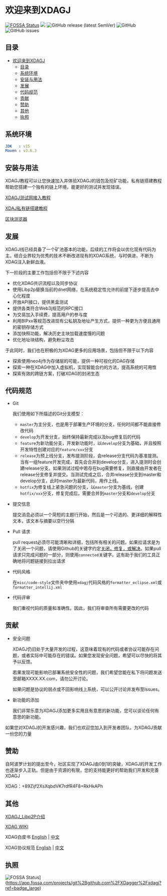 # 欢迎来到XDAGJ

[![FOSSA Status](https://app.fossa.com/api/projects/git%2Bgithub.com%2FXDagger%2Fxdagj.svg?type=shield)](https://app.fossa.com/projects/git%2Bgithub.com%2FXDagger%2Fxdagj?ref=badge_shield) ![](https://github.com/XDagger/xdagj/actions/workflows/maven.yml/badge.svg) ![GitHub release (latest SemVer)](https://img.shields.io/github/v/release/XDagger/xdagj) ![GitHub](https://img.shields.io/github/license/XDagger/xdagj) ![GitHub issues](https://img.shields.io/github/issues/XDagger/xdagj)



## 目录
- [欢迎来到XDAGJ](#欢迎来到xdagj)
  - [目录](#目录)
  - [系统环境](#系统环境)
  - [安装与用法](#安装与用法)
  - [发展](#发展)
  - [代码规范](#代码规范)
  - [贡献](#贡献)
  - [赞助](#赞助)
  - [其他](#其他)
  - [执照](#执照)

## 系统环境

```yaml
JDK   : v15
Maven : v3.6.3
```

## 安装与用法

XDAGJ教程可以让您快速加入并体验XDAGJ的钱包及挖矿功能，私有链搭建教程帮助您搭建一个独有的链上环境，能更好的测试并发现错误。

[XDAGJ测试网接入教程](./XDAJ_TestNet_Turial_zh.md)

[XDAJ私有链搭建教程](XDAGJ_PrivateChain_Turial_zh.md)

[区块浏览器](http://146.56.240.230/)

## 发展

XDAGJ线已经具备了一个矿池基本的功能，后续的工作将会以优化现有代码为主。结合业界较为优秀的技术不断改进现有的XDAG系统，与时俱进，不断为XDAG注入新鲜血液。

下一阶段的主要工作包括但不限于下述内容

- 优化XDAG共识流程以及同步协议
- 使用Libp2p替换当前的dnet网络，在系统稳定性允许的前提下逐步提高去中心化程度
- 开放API接口，提供黑盒测试
- 提供各类符合Web3j规范的RPC接口
- 为交易加入手续费，提高用户的参与度
- 利用BIPxx等规范改进现有公私钥及地址产生方式，提供一种更为方便且通用的密钥存储方式
- 添加快照功能，解决历史主块加载速度慢的问题
- 优化地址块结构，避免粉尘攻击



于此同时，我们也在积极的为XDAG更多的应用场景，包括但不限于以下内容

- 探索使用neo4j作为存储层的可能，提供一种可视化的DAG存储
- 探索一种在XDAG中加入虚拟机，实现智能合约的方法，提高系统的可用性
- 探索有效的跨链方案，打破XDAG的封闭生态



## 代码规范

- Git

  我们使用如下所描述的Git分支模型：

  - `master`为主分支，也是用于部署生产环境的分支，任何时间都不能直接修改代码
  - `develop`为开发分支，始终保持最新完成以及bug修复后的代码
  - `feature`为新功能分支，开发新功能时，以`develop`分支为基础，并且按照开发特性创建对应的`feature/xxx`分支
  - `release`为预上线分支，发布提测阶段，会release分支代码为基准提测。当有一组feature开发完成，首先会合并到develop分支，进入提测时会创建release分支。如果测试过程中若存在bug需要修复，则直接由开发者在release分支修复并提交。当测试完成之后，合并release分支到master和develop分支，此时master为最新代码，用作上线。
  - `hotfix`为修复线上紧急问题的分支，以`master`分支为基线，创建`hotfix/xxx`分支，修复完成后，需要合并到`master`分支和`develop`分支

- 提交信息

  提交消息必须以一个简短的主题行开始，然后是一个可选的、更详细的解释性文本，该文本与摘要以空行分隔

- Pull 请求

  pull request必须尽可能清晰和详细，包括所有相关的问题。如果拉请求是为了关闭一个问题，请使用Github的关键字约定[关闭，修复，或解决](https://help.github.com/articles/closing-issues-via-commit-messages/)。如果pull请求只完成问题的一部分，则使用`connected`关键字。这有助于我们的工具正确地将问题链接到拉出请求

- 代码风格

  在`misc/code-style`文件夹中使用`xdagj`代码风格的`formatter_eclipse.xml`或`formatter_intellij.xml`

- 代码评审

  我们重视代码的质量和准确性。因此，我们将审查所有需要更改的代码

## 贡献

- 安全问题

  XDAGJ仍旧处于大量开发的过程，这意味着现有的代码或者协议可能存在问题，或者实际中可能存在的错误。如果您发现安全问题，希望可以尽快的将其予以反馈。

  若果发现可能影响已部署系统安全性的问题，我们希望您能在私下将问题发送至邮箱XXXX.XX.com，请勿公开讨论。

  如果问题是协议的弱点或不回影响线上系统，可以公开讨论并发布至Issues。

- 新功能的添加

  我们非常乐意为XDAGJ添加更多实用且有意思的新功能，您可以谈论任何有意思的新功能。

如果您对XDAGJ的开发感兴趣，我们也欢迎您加入到开发者团队，为XDAGJ贡献一份您的力量


## 赞助

自阿波罗计划的提出至今，社区实现了XDAGJ由0到1的突破，XDAGJ的开发工作也逐渐步入正轨。但是由于资源的有限，您的支持能更好的帮助我们开发和完善XDAGJ

XDAG：+89Zijf2XsXqbdVK7rdfR4F8+RkHkAPh

## 其他
[XDAGJ_Libp2P介绍](./XDAGJ_Networking_Specification.md)

[XDAG WIKI](https://github.com/XDagger/xdag/wiki)  

XDAG白皮书     [English](https://github.com/XDagger/xdag/blob/master/WhitePaper.md)  |  [中文](https://github.com/XDagger/xdag/blob/master/WhitePaper%20zh-cn.md)

XDAG协议规范 [English](https://github.com/XDagger/xdag/blob/master/Protocol.md)  |  [中文](https://github.com/XDagger/xdag/blob/master/Protocol-cn.md)


## 执照

![FOSSA Status](README_zh.assets/git%252Bgithub.com%252FXDagger%252Fxdagj.svg)](https://app.fossa.com/projects/git%2Bgithub.com%2FXDagger%2Fxdagj?ref=badge_large)


